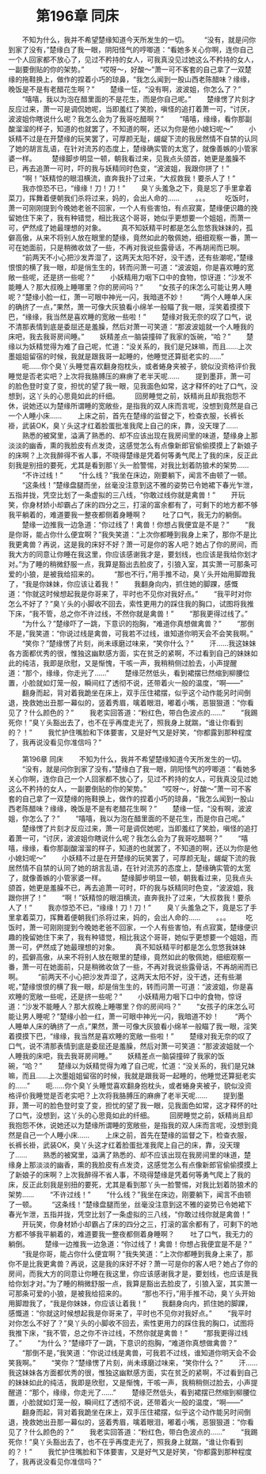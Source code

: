 # 　　第196章 同床
　　不知为什么，我并不希望楚缘知道今天所发生的一切。
　　“没有，就是问你到家了没有，”楚缘白了我一眼，阴阳怪气的哼唧道：“看她多关心你啊，连你自己一个人回家都不放心了，见过不矜持的女人，可我真没见过她这么不矜持的女人，一副要倒贴的你的架势。”
　　“哎呀～，好酸～”萧一可不客套的自己拿了一双楚缘的拖鞋换上，做作的捏着小巧的琼鼻，“我怎么闻到一股山西老陈醋味？缘缘，晚饭是不是有老醋花生啊？”
　　楚缘一怔，“没有啊，波波姐，你怎么了？”
　　“嘻嘻，我以为泡在醋里面的不是花生，而是你自己呢。”
　　楚缘愣了片刻才反应过来，萧一可是调侃她呢，当即羞红了笑脸，嗔怪的追打着萧一可，“讨厌，波波姐你瞎说什么呢？我怎么会为了我哥吃醋啊？”
　　“嘻嘻，缘缘，看你那副酸溜溜的样子，知道的也就罢了，不知道的啊，还以为你是他小媳妇呢～”
　　小妖精不过是在开楚缘的玩笑罢了，可厚颜无耻，龌龊下流的我居然情不自禁的认同了她的胡言乱语，在针对流苏的态度上，楚缘确实管的太宽了，就像善嫉的小管家婆一样。
　　楚缘脚步明显一顿，朝我看过来，见我点头颌首，她更是羞臊不已，再去追萧一可时，吓的我与妖精同时色变，“波波姐，我跟你拼了！”
　　“啊！”妖精惊的眼泪横流，直奔我扑了过来，“大叔救我！要杀人了！”
　　我亦惊恐不已，“缘缘！刀！刀！”
　　臭丫头羞急之下，竟是忘了手里拿着菜刀，挥舞着便朝我们杀将过来，妈的，会出人命的……
　　。。。
　　吃饭时，萧一可刚刚提到今晚她老爸不回家，一个人有些害怕，有点寂寞，楚缘便识趣的挽留她住下来了，我有种错觉，相比我这个哥哥，她似乎更想要一个姐姐，而萧一可，俨然成了她最理想的对象。
　　真不知妖精平时都是怎么忽悠我妹妹的，孤僻高傲，从来不将别人放在眼里的楚缘，竟然如此的敬佩她，细细观察一番，萧一可在她面前，只是稍微收敛了一些，不再对我说些露骨话，不再胡闹而已啊。
　　“前两天不小心把沙发弄湿了，这两天太阳不好，没干透，还有些潮呢，”楚缘恨恨的横了我一眼，却是俏生生的，转而问萧一可道：“波波姐，你是喜欢睡的宽敞一些呢，还是挤一些呢？”
　　小妖精用力咽下口中的食物，惊讶道：“沙发不能睡人？那大叔晚上睡哪里？你的房间吗？”
　　“女孩子的床怎么可能让男人睡呢？”楚缘小脸一红，萧一可眼中神光一闪，我暗道不妙！
　　“两个人睡单人床的确挤了一点，”果然，萧一可像大灰狼看小绵羊一般瞄了我一眼，淫笑着摸摸下巴，“缘缘，我当然是喜欢睡的宽敞一些啦！”
　　楚缘对我无奈的叹了口气，说不清那表情到底是委屈还是羞臊，然后对萧一可笑道：“那波波姐就一个人睡我的床吧，我去我哥房间睡。”
　　妖精差点一脑袋撞碎了我家的饭碗，“哈？”
　　楚缘以为妖精觉得为难了自己呢，忙道：“没关系的，我们是兄妹嘛，而且……上次墨姐姐留宿的时候，我就是跟我哥一起睡的，他睡觉还算挺老实的……”
　　呃……你个臭丫头睡觉喜欢翻身抱枕头，或者蜷身夹被子，貌似没资格评价我睡觉是否老实吧？上次将我胳膊压的麻痹了老半天呢……
　　提到墨菲，萧一可的脸色登时变了变，担忧的望了我一眼，见我面色如常，这才释怀的吐了口气，没想到，这丫头的心思竟如此的纤细。
　　回房睡觉之前，妖精尚且却我抱怨不休，说她还以为楚缘所谓睡的宽敞些，是指我的双人床而言呢，没想到竟然是自己一个人睡小床……
　　上床之前，首先在楚缘的监督之下，检查衣服，长裤长褂，武装OK，臭丫头这才红着脸蛋批准我爬上自己的床，靠，没天理了……
　　熟悉的被窝里，溢满了熟悉的、却不应该出现在我房间里的味道，楚缘身上那淡淡的幽香，熏的我脸皮有点发烫，这感觉怎么有点像新郎官偷偷摸摸上了新娘子的床啊？上次我醉得不省人事，不晓得楚缘是凭着何等勇气爬上了我的床，反正此刻我是别扭的要死，尤其是看到那丫头一脸警惕，对我比划着防狼术的架势……
　　“不许过线！”
　　“什么线？”我坐在床边，刚要躺下，闻言不由顿了一顿。
　　“这条线！”楚缘盘腿而坐，丝毫没注意到这不雅的姿势已令她裙下春光乍泄，五指并拢，凭空比划了一条虚拟的三八线，“你敢过线你就是禽兽！”
　　开玩笑，你身材娇小却霸占了床的四分之三，打滚的富余都有了，可剩下的地方都不够我平躺着的，难道要我一整夜都侧着身睡啊？
　　吐了口气，我无力的躺倒。
　　楚缘一边推我一边急道：“你过线了！禽兽！你想占我便宜是不是？”
　　“我是你哥，能占你什么便宜啊？”我失笑道：“上次你都睡到我身上来了，那你不是比我更禽兽？再说，这是我的床好不好？萧一可是你的客人吧？她占了你的房间，而我大方的同意让你睡在我这里，你应该感谢我才是，要划线，也应该是我给你划才对。”为了睡的稍微舒服一点，我算是豁出去脸皮了，引狼入室，其实萧一可那条可爱的小狼，是被我给招来的。
　　“那也不行，”用手推不动，臭丫头开始用脚蹬我了，“我是你妹妹，你应该让着我！”
　　我翻身向内，抓住她的脚踝，感慨道：“你就这时候想起我是你哥来了，平时也不见你对我好点。”
　　“我平时对你怎么不好了？”臭丫头的小脚收不回去，索性更用力的踩住我的胸口，试图将我推下床，“我不管，总之你不许过线，不然你就是禽兽！”
　　“那我更得过线了。”
　　“为什么？”楚缘吓了一跳，下意识的抱胸，“难道你真想做禽兽？”
　　“那倒不是，”我笑道：“你说过线是禽兽，可我若不过线，谁知道你明天会不会笑我啊。”
　　“笑你？”楚缘愣了片刻，尚未琢磨过味来，“笑你什么？”
　　汗……我这妹妹各方面都优秀的很，惟独这幽默感方面，实在贫乏的紧啊，不过看到自己的妹妹如此的纯洁，我即是欣慰，又是惭愧，干咳一声，我稍稍侧过脸去，小声提醒道：“那个，缘缘，你走光了……”
　　楚缘茫然低头，看到裙摆已然缩到柳腰位置，小脸就如灯笼一般，瞬间红了透彻不说，还带着火一般的温度，“啊——”
　　翻身而起，背对着我跪坐在床上，双手压住裙摆，似乎这个动作能另时间倒退，挽救她出丑那一幕似的，竖着秀眉，噙着眼泪，嘟着小嘴，恶狠狠道：“你看见了？什么颜色的？”
　　我老实回答道：“粉红色，带白色波点的……”
　　“我踢死你！”臭丫头豁出去了，也不在乎再度走光了，照我身上就踹，“谁让你看到的？！”
　　我忙护住嘴脸和下体要害，又是好气又是好笑，“你都露到那种程度了，我再说没看见你准信吗？”

　　第196章 同床
　　不知为什么，我并不希望楚缘知道今天所发生的一切。
　　“没有，就是问你到家了没有，”楚缘白了我一眼，阴阳怪气的哼唧道：“看她多关心你啊，连你自己一个人回家都不放心了，见过不矜持的女人，可我真没见过她这么不矜持的女人，一副要倒贴的你的架势。”
　　“哎呀～，好酸～”萧一可不客套的自己拿了一双楚缘的拖鞋换上，做作的捏着小巧的琼鼻，“我怎么闻到一股山西老陈醋味？缘缘，晚饭是不是有老醋花生啊？”
　　楚缘一怔，“没有啊，波波姐，你怎么了？”
　　“嘻嘻，我以为泡在醋里面的不是花生，而是你自己呢。”
　　楚缘愣了片刻才反应过来，萧一可是调侃她呢，当即羞红了笑脸，嗔怪的追打着萧一可，“讨厌，波波姐你瞎说什么呢？我怎么会为了我哥吃醋啊？”
　　“嘻嘻，缘缘，看你那副酸溜溜的样子，知道的也就罢了，不知道的啊，还以为你是他小媳妇呢～”
　　小妖精不过是在开楚缘的玩笑罢了，可厚颜无耻，龌龊下流的我居然情不自禁的认同了她的胡言乱语，在针对流苏的态度上，楚缘确实管的太宽了，就像善嫉的小管家婆一样。
　　楚缘脚步明显一顿，朝我看过来，见我点头颌首，她更是羞臊不已，再去追萧一可时，吓的我与妖精同时色变，“波波姐，我跟你拼了！”
　　“啊！”妖精惊的眼泪横流，直奔我扑了过来，“大叔救我！要杀人了！”
　　我亦惊恐不已，“缘缘！刀！刀！”
　　臭丫头羞急之下，竟是忘了手里拿着菜刀，挥舞着便朝我们杀将过来，妈的，会出人命的……
　　。。。
　　吃饭时，萧一可刚刚提到今晚她老爸不回家，一个人有些害怕，有点寂寞，楚缘便识趣的挽留她住下来了，我有种错觉，相比我这个哥哥，她似乎更想要一个姐姐，而萧一可，俨然成了她最理想的对象。
　　真不知妖精平时都是怎么忽悠我妹妹的，孤僻高傲，从来不将别人放在眼里的楚缘，竟然如此的敬佩她，细细观察一番，萧一可在她面前，只是稍微收敛了一些，不再对我说些露骨话，不再胡闹而已啊。
　　“前两天不小心把沙发弄湿了，这两天太阳不好，没干透，还有些潮呢，”楚缘恨恨的横了我一眼，却是俏生生的，转而问萧一可道：“波波姐，你是喜欢睡的宽敞一些呢，还是挤一些呢？”
　　小妖精用力咽下口中的食物，惊讶道：“沙发不能睡人？那大叔晚上睡哪里？你的房间吗？”
　　“女孩子的床怎么可能让男人睡呢？”楚缘小脸一红，萧一可眼中神光一闪，我暗道不妙！
　　“两个人睡单人床的确挤了一点，”果然，萧一可像大灰狼看小绵羊一般瞄了我一眼，淫笑着摸摸下巴，“缘缘，我当然是喜欢睡的宽敞一些啦！”
　　楚缘对我无奈的叹了口气，说不清那表情到底是委屈还是羞臊，然后对萧一可笑道：“那波波姐就一个人睡我的床吧，我去我哥房间睡。”
　　妖精差点一脑袋撞碎了我家的饭碗，“哈？”
　　楚缘以为妖精觉得为难了自己呢，忙道：“没关系的，我们是兄妹嘛，而且……上次墨姐姐留宿的时候，我就是跟我哥一起睡的，他睡觉还算挺老实的……”
　　呃……你个臭丫头睡觉喜欢翻身抱枕头，或者蜷身夹被子，貌似没资格评价我睡觉是否老实吧？上次将我胳膊压的麻痹了老半天呢……
　　提到墨菲，萧一可的脸色登时变了变，担忧的望了我一眼，见我面色如常，这才释怀的吐了口气，没想到，这丫头的心思竟如此的纤细。
　　回房睡觉之前，妖精尚且却我抱怨不休，说她还以为楚缘所谓睡的宽敞些，是指我的双人床而言呢，没想到竟然是自己一个人睡小床……
　　上床之前，首先在楚缘的监督之下，检查衣服，长裤长褂，武装OK，臭丫头这才红着脸蛋批准我爬上自己的床，靠，没天理了……
　　熟悉的被窝里，溢满了熟悉的、却不应该出现在我房间里的味道，楚缘身上那淡淡的幽香，熏的我脸皮有点发烫，这感觉怎么有点像新郎官偷偷摸摸上了新娘子的床啊？上次我醉得不省人事，不晓得楚缘是凭着何等勇气爬上了我的床，反正此刻我是别扭的要死，尤其是看到那丫头一脸警惕，对我比划着防狼术的架势……
　　“不许过线！”
　　“什么线？”我坐在床边，刚要躺下，闻言不由顿了一顿。
　　“这条线！”楚缘盘腿而坐，丝毫没注意到这不雅的姿势已令她裙下春光乍泄，五指并拢，凭空比划了一条虚拟的三八线，“你敢过线你就是禽兽！”
　　开玩笑，你身材娇小却霸占了床的四分之三，打滚的富余都有了，可剩下的地方都不够我平躺着的，难道要我一整夜都侧着身睡啊？
　　吐了口气，我无力的躺倒。
　　楚缘一边推我一边急道：“你过线了！禽兽！你想占我便宜是不是？”
　　“我是你哥，能占你什么便宜啊？”我失笑道：“上次你都睡到我身上来了，那你不是比我更禽兽？再说，这是我的床好不好？萧一可是你的客人吧？她占了你的房间，而我大方的同意让你睡在我这里，你应该感谢我才是，要划线，也应该是我给你划才对。”为了睡的稍微舒服一点，我算是豁出去脸皮了，引狼入室，其实萧一可那条可爱的小狼，是被我给招来的。
　　“那也不行，”用手推不动，臭丫头开始用脚蹬我了，“我是你妹妹，你应该让着我！”
　　我翻身向内，抓住她的脚踝，感慨道：“你就这时候想起我是你哥来了，平时也不见你对我好点。”
　　“我平时对你怎么不好了？”臭丫头的小脚收不回去，索性更用力的踩住我的胸口，试图将我推下床，“我不管，总之你不许过线，不然你就是禽兽！”
　　“那我更得过线了。”
　　“为什么？”楚缘吓了一跳，下意识的抱胸，“难道你真想做禽兽？”
　　“那倒不是，”我笑道：“你说过线是禽兽，可我若不过线，谁知道你明天会不会笑我啊。”
　　“笑你？”楚缘愣了片刻，尚未琢磨过味来，“笑你什么？”
　　汗……我这妹妹各方面都优秀的很，惟独这幽默感方面，实在贫乏的紧啊，不过看到自己的妹妹如此的纯洁，我即是欣慰，又是惭愧，干咳一声，我稍稍侧过脸去，小声提醒道：“那个，缘缘，你走光了……”
　　楚缘茫然低头，看到裙摆已然缩到柳腰位置，小脸就如灯笼一般，瞬间红了透彻不说，还带着火一般的温度，“啊——”
　　翻身而起，背对着我跪坐在床上，双手压住裙摆，似乎这个动作能另时间倒退，挽救她出丑那一幕似的，竖着秀眉，噙着眼泪，嘟着小嘴，恶狠狠道：“你看见了？什么颜色的？”
　　我老实回答道：“粉红色，带白色波点的……”
　　“我踢死你！”臭丫头豁出去了，也不在乎再度走光了，照我身上就踹，“谁让你看到的？！”
　　我忙护住嘴脸和下体要害，又是好气又是好笑，“你都露到那种程度了，我再说没看见你准信吗？”

